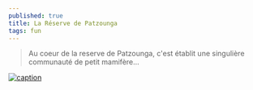 ```yaml
---
published: true
title: La Réserve de Patzounga
tags: fun
---
```

> Au coeur de la reserve de Patzounga, c'est établit une singulière communauté de petit mamifère...

[![caption](https://img.youtube.com/vi/Ix-O0aFOOO8/0.jpg)](https://www.youtube.com/watch?v=Ix-O0aFOOO8)
